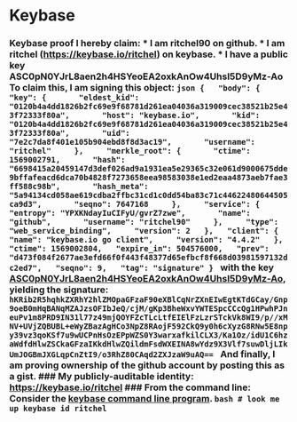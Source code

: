 # Keybase
### Keybase proof  I hereby claim:    * I am ritchel90 on github.   * I am ritchel (https://keybase.io/ritchel) on keybase.   * I have a public key ASC0pN0YJrL8aen2h4HSYeoEA2oxkAnOw4Uhsl5D9yMz-Ao  To claim this, I am signing this object:  ```json {   "body": {     "key": {       "eldest_kid": "0120b4a4dd1826b2fc69e9f68781d261ea04036a319009cec38521b25e43f72333f80a",       "host": "keybase.io",       "kid": "0120b4a4dd1826b2fc69e9f68781d261ea04036a319009cec38521b25e43f72333f80a",       "uid": "7e2c7da8f401e105b904ebd8f8d3ac19",       "username": "ritchel"     },     "merkle_root": {       "ctime": 1569002791,       "hash": "6698415a20459147d3def026ad9a1931ea5e29365c32e061d9000675dde9bffafeacd6dca70b4828f7273658eea98583038e1ed2eaa4873aeb7fae3ff588c98b",       "hash_meta": "5a94134cd058ae619cdba2ffbc31cd1c0dd54ba83c71c44622480644505ca9d3",       "seqno": 7647168     },     "service": {       "entropy": "YPXKNdayIuCIFyU/gvrZ7zwe",       "name": "github",       "username": "ritchel90"     },     "type": "web_service_binding",     "version": 2   },   "client": {     "name": "keybase.io go client",     "version": "4.4.2"   },   "ctime": 1569002804,   "expire_in": 504576000,   "prev": "d473f084f2677ae3efd66f0f443f48377d65efbcf8f668d03981597132dc2ed7",   "seqno": 9,   "tag": "signature" } ```  with the key [ASC0pN0YJrL8aen2h4HSYeoEA2oxkAnOw4Uhsl5D9yMz-Ao](https://keybase.io/ritchel), yielding the signature:  ``` hKRib2R5hqhkZXRhY2hlZMOpaGFzaF90eXBlCqNrZXnEIwEgtKTdGCay/Gnp9oeB0mHqBANqMZAJzsOFIbJeQ/cjM/gKp3BheWxvYWTESpcCCcQg1HPwhPJneuPv1m8PRD9IN31l77z49mjQOYFZcTLcLtfEIElFzLzrSTckVk8WI9/p//xMNV+UVjZQBUBL+eWyZBazAgHCo3NpZ8RAojF592CkQ9y0h6cXyzG8RNw5E8npy39vz3qoKSf7u9wUCPnHsOzEPpWZS0Y3warxafkilCLX3/Ka1Oz/idU1C6hzaWdfdHlwZSCkaGFzaIKkdHlwZQildmFsdWXEINA8wYdz9X3Vlf7suwDljLIkUmJOGBmJXGLqpCnZtI9/o3RhZ80CAqd2ZXJzaW9uAQ==  ```  And finally, I am proving ownership of the github account by posting this as a gist.  ### My publicly-auditable identity:  https://keybase.io/ritchel  ### From the command line:  Consider the [keybase command line program](https://keybase.io/download).  ```bash # look me up keybase id ritchel ```
